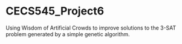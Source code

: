 # CECS545_Project6
Using Wisdom of Artificial Crowds to improve solutions to the 3-SAT problem generated by a simple genetic algorithm.
